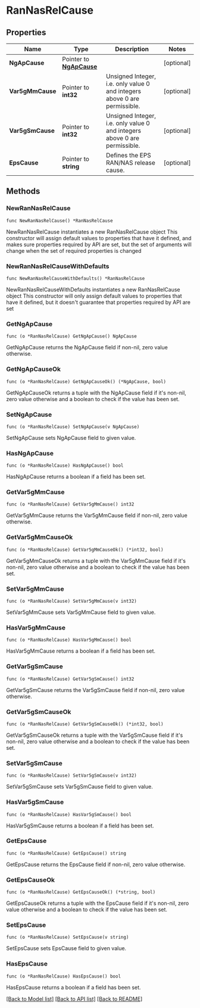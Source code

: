 # RanNasRelCause

## Properties

Name | Type | Description | Notes
------------ | ------------- | ------------- | -------------
**NgApCause** | Pointer to [**NgApCause**](NgApCause.md) |  | [optional] 
**Var5gMmCause** | Pointer to **int32** | Unsigned Integer, i.e. only value 0 and integers above 0 are permissible. | [optional] 
**Var5gSmCause** | Pointer to **int32** | Unsigned Integer, i.e. only value 0 and integers above 0 are permissible. | [optional] 
**EpsCause** | Pointer to **string** | Defines the EPS RAN/NAS release cause. | [optional] 

## Methods

### NewRanNasRelCause

`func NewRanNasRelCause() *RanNasRelCause`

NewRanNasRelCause instantiates a new RanNasRelCause object
This constructor will assign default values to properties that have it defined,
and makes sure properties required by API are set, but the set of arguments
will change when the set of required properties is changed

### NewRanNasRelCauseWithDefaults

`func NewRanNasRelCauseWithDefaults() *RanNasRelCause`

NewRanNasRelCauseWithDefaults instantiates a new RanNasRelCause object
This constructor will only assign default values to properties that have it defined,
but it doesn't guarantee that properties required by API are set

### GetNgApCause

`func (o *RanNasRelCause) GetNgApCause() NgApCause`

GetNgApCause returns the NgApCause field if non-nil, zero value otherwise.

### GetNgApCauseOk

`func (o *RanNasRelCause) GetNgApCauseOk() (*NgApCause, bool)`

GetNgApCauseOk returns a tuple with the NgApCause field if it's non-nil, zero value otherwise
and a boolean to check if the value has been set.

### SetNgApCause

`func (o *RanNasRelCause) SetNgApCause(v NgApCause)`

SetNgApCause sets NgApCause field to given value.

### HasNgApCause

`func (o *RanNasRelCause) HasNgApCause() bool`

HasNgApCause returns a boolean if a field has been set.

### GetVar5gMmCause

`func (o *RanNasRelCause) GetVar5gMmCause() int32`

GetVar5gMmCause returns the Var5gMmCause field if non-nil, zero value otherwise.

### GetVar5gMmCauseOk

`func (o *RanNasRelCause) GetVar5gMmCauseOk() (*int32, bool)`

GetVar5gMmCauseOk returns a tuple with the Var5gMmCause field if it's non-nil, zero value otherwise
and a boolean to check if the value has been set.

### SetVar5gMmCause

`func (o *RanNasRelCause) SetVar5gMmCause(v int32)`

SetVar5gMmCause sets Var5gMmCause field to given value.

### HasVar5gMmCause

`func (o *RanNasRelCause) HasVar5gMmCause() bool`

HasVar5gMmCause returns a boolean if a field has been set.

### GetVar5gSmCause

`func (o *RanNasRelCause) GetVar5gSmCause() int32`

GetVar5gSmCause returns the Var5gSmCause field if non-nil, zero value otherwise.

### GetVar5gSmCauseOk

`func (o *RanNasRelCause) GetVar5gSmCauseOk() (*int32, bool)`

GetVar5gSmCauseOk returns a tuple with the Var5gSmCause field if it's non-nil, zero value otherwise
and a boolean to check if the value has been set.

### SetVar5gSmCause

`func (o *RanNasRelCause) SetVar5gSmCause(v int32)`

SetVar5gSmCause sets Var5gSmCause field to given value.

### HasVar5gSmCause

`func (o *RanNasRelCause) HasVar5gSmCause() bool`

HasVar5gSmCause returns a boolean if a field has been set.

### GetEpsCause

`func (o *RanNasRelCause) GetEpsCause() string`

GetEpsCause returns the EpsCause field if non-nil, zero value otherwise.

### GetEpsCauseOk

`func (o *RanNasRelCause) GetEpsCauseOk() (*string, bool)`

GetEpsCauseOk returns a tuple with the EpsCause field if it's non-nil, zero value otherwise
and a boolean to check if the value has been set.

### SetEpsCause

`func (o *RanNasRelCause) SetEpsCause(v string)`

SetEpsCause sets EpsCause field to given value.

### HasEpsCause

`func (o *RanNasRelCause) HasEpsCause() bool`

HasEpsCause returns a boolean if a field has been set.


[[Back to Model list]](../README.md#documentation-for-models) [[Back to API list]](../README.md#documentation-for-api-endpoints) [[Back to README]](../README.md)


